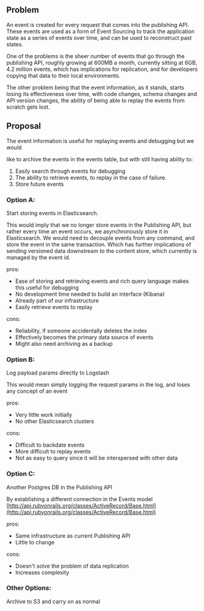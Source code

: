 ## Problem

An event is created for every request that comes into the publishing API.
These events are used as a form of Event Sourcing to track the application state
as a series of events over time, and can be used to reconstruct past states.

One of the problems is the sheer number of events that go through the
publishing API, roughly growing at 600MB a month, currently sitting at 6GB,
4.2 million events, which has implications for replication, and for developers
copying that data to their local environments.

The other problem being that the event information, as it stands, starts losing
its effectiveness over time, with code changes, schema changes and API version
changes, the ability of being able to replay the events from scratch gets lost.

## Proposal

The event information is useful for replaying events and debugging but we would

like to archive the events in the events table, but with still having ability to:

1. Easily search through events for debugging
2. The ability to retrieve events, to replay in the case of failure.
3. Store future events

### Option A:
Start storing events in Elasticsearch.

This would imply that we no longer store events in the Publishing API, but rather
every time an event occurs, we asynchronously store it in Elasticsearch. We would
need to decouple events from any command, and store the event in the same
transaction. Which has further implications of sending versioned data downstream
to the content store, which currently is managed by the event id.

pros:

- Ease of storing and retrieving events and rich query language makes this useful
for debugging
- No development time needed to build an interface (Kibana)
- Already part of our infrastructure
- Easily retrieve events to replay

cons:

- Reliability, if someone accidentally deletes the index
- Effectively becomes the primary data source of events
- Might also need archiving as a backup

### Option B:
Log payload params directly to Logstash

This would mean simply logging the request params in the log, and loses any
concept of an event

pros:

- Very little work initially
- No other Elasticsearch clusters

cons:

- Difficult to backdate events
- More difficult to replay events
- Not as easy to query since it will be interspersed with other data


### Option C:

Another Postgres DB in the Publishing API

By establishing a different connection in the Events model
[http://api.rubyonrails.org/classes/ActiveRecord/Base.html](http://api.rubyonrails.org/classes/ActiveRecord/Base.html)

pros:

- Same infrastructure as current Publishing API
- Little to change

cons:

- Doesn't solve the problem of data replication
- Increases complexity


### Other Options:

Archive to S3 and carry on as normal
